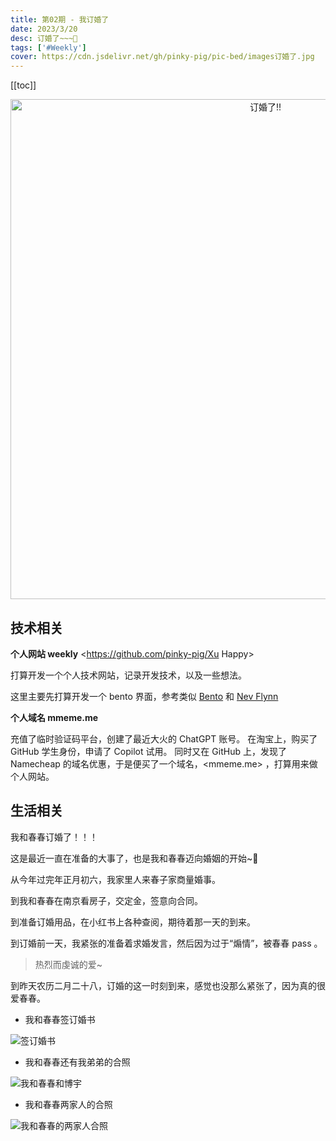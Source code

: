 ```yaml
---
title: 第02期 - 我订婚了
date: 2023/3/20
desc: 订婚了~~~🥰
tags: ['#Weekly']
cover: https://cdn.jsdelivr.net/gh/pinky-pig/pic-bed/images订婚了.jpg
---
```


[[toc]]

<p align="center">
<img alt="订婚了!!" src="https://cdn.jsdelivr.net/gh/pinky-pig/pic-bed/images订婚了.jpg" width=800 />
</p>

## 技术相关

**个人网站 weekly**
<https://github.com/pinky-pig/Xu Happy>

打算开发一个个人技术网站，记录开发技术，以及一些想法。

这里主要先打算开发一个 bento 界面，参考类似 [Bento](https://bento.me/pinky-pig) 和 [Nev Flynn](https://nevflynn.com/)

**个人域名 mmeme.me**

充值了临时验证码平台，创建了最近大火的 ChatGPT 账号。
在淘宝上，购买了 GitHub 学生身份，申请了 Copilot 试用。
同时又在 GitHub 上，发现了 Namecheap 的域名优惠，于是便买了一个域名，<mmeme.me> ，打算用来做个人网站。

## 生活相关

我和春春订婚了！！！

这是最近一直在准备的大事了，也是我和春春迈向婚姻的开始~🥰

从今年过完年正月初六，我家里人来春子家商量婚事。

到我和春春在南京看房子，交定金，签意向合同。

到准备订婚用品，在小红书上各种查阅，期待着那一天的到来。

到订婚前一天，我紧张的准备着求婚发言，然后因为过于“煽情”，被春春 pass 。

> 热烈而虔诚的爱~

到昨天农历二月二十八，订婚的这一时刻到来，感觉也没那么紧张了，因为真的很爱春春。

- 我和春春签订婚书

![签订婚书](https://cdn.jsdelivr.net/gh/pinky-pig/pic-bed/images签订婚书.jpg)

- 我和春春还有我弟弟的合照

![我和春春和博宇](https://cdn.jsdelivr.net/gh/pinky-pig/pic-bed/images我和春春和博宇.jpg)

- 我和春春两家人的合照

![我和春春的两家人合照](https://cdn.jsdelivr.net/gh/pinky-pig/pic-bed/images我和春春的两家人合照.jpg)
